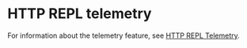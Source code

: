 # HTTP REPL telemetry

For information about the telemetry feature, see [HTTP REPL Telemetry](https://docs.microsoft.com/aspnet/core/web-api/http-repl/telemetry).
